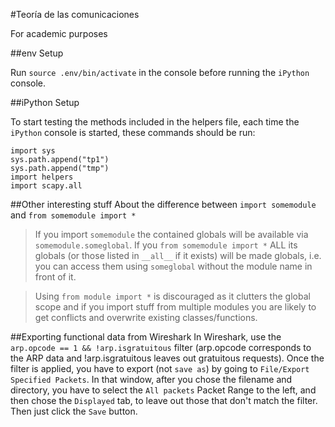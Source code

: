 #Teoría de las comunicaciones

For academic purposes

##env Setup

Run `source .env/bin/activate` in the console before running the `iPython` console.

##iPython Setup

To start testing the methods included in the helpers file, each time the `iPython` console is started, these commands should be run:

```
import sys
sys.path.append("tp1")
sys.path.append("tmp")
import helpers
import scapy.all
```
##Other interesting stuff
About the difference between `import somemodule` and `from somemodule import *`

>If you import `somemodule` the contained globals will be available via `somemodule.someglobal`. If you `from somemodule import *` ALL its globals (or those listed in `__all__` if it exists) will be made globals, i.e. you can access them using `someglobal` without the module name in front of it.

>Using `from module import *` is discouraged as it clutters the global scope and if you import stuff from multiple modules you are likely to get conflicts and overwrite existing classes/functions.

##Exporting functional data from Wireshark
In Wireshark, use the `arp.opcode == 1 && !arp.isgratuitous` filter (arp.opcode corresponds to the ARP data and !arp.isgratuitous leaves out gratuitous requests).
Once the filter is applied, you have to export (not `save as`) by going to `File/Export Specified Packets`. In that window, after you chose the filename and directory, you have to select the `All packets` Packet Range to the left, and then chose the `Displayed` tab, to leave out those that don't match the filter. Then just click the `Save` button.
